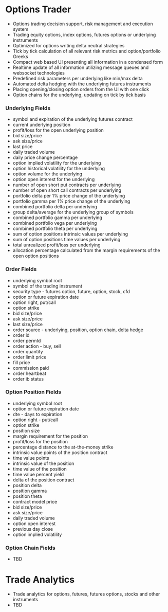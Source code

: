 # Options Trader
- Options trading decision support, risk management and execution system
- Trading equity options, index options, futures options or underlying instruments
- Optimized for options writing delta neutral strategies
- Tick by tick calculation of all relevant risk metrics and option/portfolio Greeks
- Compact web based UI presenting all information in a condensed form
- Realtime update of all information utilizing message queues and websocket technologies
- Predefined risk parameters per underlying like min/max delta
- Automated delta hedging with the underlying futures instruments
- Placing opening/closing option orders from the UI with one click
- Option chains for the underlying, updating on tick by tick basis

### Underlying Fields
- symbol and expiration of the underlying futures contract
- current underlying position
- profit/loss for the open underlying position
- bid size/price
- ask size/price
- last price
- daily traded volume
- daily price change percentage
- option implied volatility for the underlying
- option historical volatility for the underlying
- option volume for the underlying
- option open interest for the underlying
- number of open short put contracts per underlying
- number of open short call contracts per underlying
- portfolio delta per 1% price change of the underlying
- portfolio gamma per 1% price change of the underlying
- combined portfolio delta per underlying
- group delta/average for the underlying group of symbols
- combined portfolio gamma per underlying
- combined portfolio vega per underlying
- combined portfolio theta per underlying
- sum of option positions intrinsic values per underlying
- sum of option positions time values per underlying
- total unrealized profit/loss per underlying
- allocation percentage calculated from the margin requirements of the open option positions

### Order Fields
- underlying symbol root
- symbol of the trading instrument
- security type - futures option, future, option, stock, cfd
- option or future expiration date
- option right, put/call
- option strike
- bid size/price
- ask size/price
- last size/price
- order source - underlying, position, option chain, delta hedge
- order id
- order permId
- order action - buy, sell
- order quantity
- order limit price
- fill price
- commission paid
- order heartbeat
- order ib status

### Option Position Fields
- underlying symbol root
- option or future expiration date
- dte - days to expiration
- option right - put/call
- option strike
- position size
- margin requirement for the position
- profit/loss for the position
- percentage distance to the at-the-money strike
- intrinsic value points of the position contract
- time value points
- intrinsic value of the position
- time value of the position
- time value percent yield
- delta of the position contract
- position delta
- position gamma
- position theta
- contract model price
- bid size/price
- ask size/price
- daily traded volume
- option open interest
- previous day close
- option implied volatility

### Option Chain Fields
- TBD

# Trade Analytics
- Trade analytics for options, futures, futures options, stocks and other instruments
- TBD

